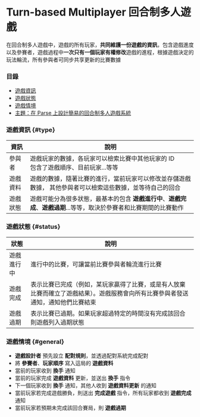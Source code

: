 # Turn-based Multiplayer 回合制多人遊戲

在回合制多人遊戲中，遊戲的所有玩家，**共同維護一份遊戲的資訊**，包含遊戲進度以及參賽者，遊戲過程中**一次只有一個玩家有權修改**遊戲的進程，根據遊戲決定的玩法輪流，所有參與者可同步共享更新的比賽數據

### 目錄

* [遊戲資訊](#data)
* [遊戲狀態](#status)
* [遊戲情境](#general)
* [主題：在 Parse 上設計簡易的回合制多人遊戲系統](queue-and-pairing/pairing-realtime-dispatcherless.md)

### 遊戲資訊 {#type}

| 資訊 | 說明 |
| --- | --- |
| 參與者 | 遊戲玩家的數據，各玩家可以檢索比賽中其他玩家的 ID <br> 包含了遊戲順序、目前玩家...等等 |
| 遊戲資料 | 遊戲的數據，隨著比賽的進行，當前玩家可以修改並存儲遊戲數據， 其他參與者可以檢索這些數據，並等待自己的回合 |
| 遊戲狀態 | 遊戲可能分為很多狀態，最基本的包含 **遊戲進行中**、**遊戲完成**、**遊戲過期**...等等，取決於參賽者和比賽期間的比賽動作 |

### 遊戲狀態 {#status}

| 狀態 | 說明 |
| --- | --- |
| 遊戲進行中 | 進行中的比賽，可讓當前比賽參與者輪流進行比賽 |
| 遊戲完成 | 表示比賽已完成（例如，某玩家贏得了比賽，或是有人放棄比賽而確立了遊戲結果）。遊戲服務會向所有比賽參與者發送通知，通知他們比賽結束 |
| 遊戲過期 | 表示比賽已過期。如果玩家超過特定的時間沒有完成該回合則遊戲列入過期狀態 |

### 遊戲情境 {#general}

* **遊戲設計者** 預先設立 **配對規則**，並透過配對系統完成配對
* 將 **參賽者**、**玩家順序** 寫入這局的 **遊戲資料**
* 當前的玩家收到 **換手** 通知
* 當前的玩家完成 **遊戲資料** 更新，並送出 **換手** 指令
* 下一個玩家收到 **換手** 通知，其他人收到 **遊戲資料更新** 的通知
* 當前玩家若完成遊戲勝負，則送出 **完成遊戲** 指令，所有玩家都收到 **遊戲完成** 通知
* 當前玩家若預期未完成該回合賽局，則 **遊戲過期**